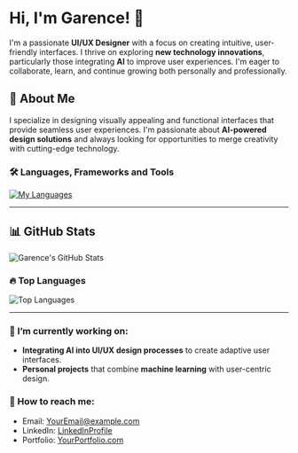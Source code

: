 # Hi, I'm Garence! 👋

I'm a passionate **UI/UX Designer** with a focus on creating intuitive, user-friendly interfaces. I thrive on exploring **new technology innovations**, particularly those integrating **AI** to improve user experiences. I'm eager to collaborate, learn, and continue growing both personally and professionally.

## 🚀 About Me

I specialize in designing visually appealing and functional interfaces that provide seamless user experiences. I'm passionate about **AI-powered design solutions** and always looking for opportunities to merge creativity with cutting-edge technology.

### 🛠️ Languages, Frameworks and Tools

[![My Languages](https://skillicons.dev/icons?i=figma,xd,vscode,html,css,js,python,cs)](https://skillicons.dev)

---

## 📊 GitHub Stats

![Garence's GitHub Stats](https://github-readme-stats.vercel.app/api?username=garencewong&show_icons=true&theme=dracula)

### 🔥 Top Languages
![Top Languages](https://github-readme-stats.vercel.app/api/top-langs/?username=garencewong&layout=compact)

---

### 🌱 I’m currently working on:
- **Integrating AI into UI/UX design processes** to create adaptive user interfaces.
- **Personal projects** that combine **machine learning** with user-centric design.
  
### 💬 How to reach me:
- Email: [YourEmail@example.com](mailto:youremail@example.com)
- LinkedIn: [LinkedInProfile](https://www.linkedin.com/in/your-profile)
- Portfolio: [YourPortfolio.com](https://yourportfolio.com)

<!--
**GarenceWong/GarenceWong** is a ✨ _special_ ✨ repository because its `README.md` (this file) appears on your GitHub profile.

Here are some ideas to get you started:

- 🔭 I’m currently working on ...
- 🌱 I’m currently learning ...
- 👯 I’m looking to collaborate on ...
- 🤔 I’m looking for help with ...
- 💬 Ask me about ...
- 📫 How to reach me: ...
- 😄 Pronouns: ...
- ⚡ Fun fact: ...
-->
